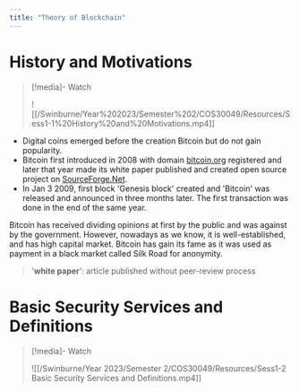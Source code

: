 ```yaml
---
title: "Theory of Blockchain"
---
```

# History and Motivations

>[!media]- Watch
>
>![[/Swinburne/Year%202023/Semester%202/COS30049/Resources/Sess1-1%20History%20and%20Motivations.mp4]]

- Digital coins emerged before the creation Bitcoin but do not gain popularity. 
- Bitcoin first introduced in 2008 with domain [bitcoin.org](https://bitcoin.org) registered and later that year made its white paper published and created open source project on [SourceForge.Net](https://sourceforge.net).
- In Jan 3 2009, first block 'Genesis block' created and 'Bitcoin' was released and announced in three months later. The first transaction was done in the end of the same year.

Bitcoin has received dividing opinions at first by the public and was against by the government. However, nowadays as we know, it is well-established, and has high capital market. Bitcoin has gain its fame as it was used as payment in a black market called Silk Road for anonymity.

>'**white paper**': article published without peer-review process

# Basic Security Services and Definitions

>[!media]- Watch
>
>![[/Swinburne/Year 2023/Semester 2/COS30049/Resources/Sess1-2 Basic Security Services and Definitions.mp4]]

